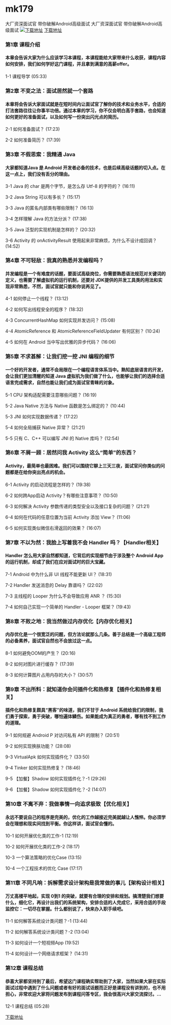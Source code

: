 # mk179
大厂资深面试官 带你破解Android高级面试
大厂资深面试官 带你破解Android高级面试
[![下载地址](https://img.mukewang.com/szimg/5fce05f8093371ea05400304.jpg "下载地址")](https://51xueit.vip "下载地址")
[下载地址](https://51xueit.vip "下载地址")
### 第1章 课程介绍 

#### 本章会告诉大家为什么应该学习本课程，本课程能给大家带来什么收获，课程内容如何安排，我们如何学好这门课程，并且拿到满意的高薪offer。
1-1 课程导学 (05:33)


### 第2章 不变之法：面试居然就一个套路

#### 本章将会告诉大家面试就是在短时间内让面试官了解你的技术和业务水平，合适的打法套路往往让你事半功倍。通过本章的学习，你不仅会明白高手套路，也会知道如何更好的准备面试，以及如何写一份突出闪光点的简历。
2-1 如何准备面试？ (17:23)

2-2 如何准备简历？ (17:39)


### 第3章 不假思索：我精通 Java

#### 大家都知道Java 是 Android 开发者必备的技术，也是后续高级话题的切入点。在这一点上，我们没有丢分的理由。
3-1 Java 的 char 是两个字节，是怎么存 Utf-8 的字符的？ (16:11)

3-2 Java String 可以有多长？ (15:17)

3-3 Java 的匿名内部类有哪些限制？ (16:13)

3-4 怎样理解 Java 的方法分派？ (17:38)

3-5 Java 泛型的实现机制是怎样的？ (20:32)

3-6 Activity 的 onActivityResult 使用起来非常麻烦，为什么不设计成回调？ (14:52)


### 第4章 不可轻敌：我真的熟悉并发编程吗？

#### 并发编程是一个有难度的话题，要面试高级岗位，你需要熟悉语法规范对关键词的定义，也需要了解虚拟机的运行机制，还要对 JDK提供的并发工具类的用法和实现非常熟悉，不然，面试官就只能和你说再见了。
4-1 如何停止一个线程？ (13:12)

4-2 如何写出线程安全的程序？ (18:32)

4-3 ConcurrentHashMap 如何实现并发访问？ (15:08)

4-4 AtomicReference 和 AtomicReferenceFieldUpdater 有何区别？ (10:24)

4-5 如何在 Android 当中写出优雅的异步代码？ (16:06)


### 第5章 不求甚解：让我们挖一挖 JNI 编程的细节

#### 一个好的开发者，通常不会局限在一个编程语言体系当中。熟知底层语言的开发，会让我们更加清醒的知道 Java 虚拟机为我们做了什么，也能够让我们的选择合适语言完成需求，自然也能让我们成为面试官青睐的对象。
5-1 CPU 架构适配需要注意哪些问题？ (16:19)

5-2 Java Native 方法与 Native 函数是怎么绑定的？ (10:44)

5-3 JNI 如何实现数据传递？ (17:22)

5-4 如何全局捕获 Native 异常？ (21:21)

5-5 只有 C、C++ 可以编写 JNI 的 Native 库吗？ (12:54)


### 第6章 不屑一顾：居然问我 Activity 这么“简单”的东西？

#### Activity，最简单也最困难。我们可以围绕它聊上三天三夜，面试官问你类似的问题都是在给你突出亮点的机会。
6-1 Activity 的启动流程是怎样的？ (19:38)

6-2 如何跨App启动 Activity？有哪些注意事项？ (10:50)

6-3 如何解决 Activity 参数传递的类型安全以及接口复杂的问题？ (21:21)

6-4 如何在代码的任意位置为当前 Activity 添加 View？ (11:06)

6-5 如何实现类似微信右滑返回的效果？ (16:07)


### 第7章 不以为然：我脸上写着我不会 Handler 吗？【Handler相关】

#### Handler 怎么用大家自然都知道，它背后的实现细节由于涉及整个 Android App 的运行机制，却成了我们在应对面试时的巨大宝藏。
7-1 Android 中为什么非 UI 线程不能更新 UI？ (18:31)

7-2 Handler 发送消息的 Delay 靠谱吗？ (22:02)

7-3 主线程的 Looper 为什么不会导致应用 ANR ？ (15:30)

7-4 如何自己实现一个简单的 Handler - Looper 框架？ (19:43)


### 第8章 不败之地：我当然做过内存优化【内存优化相关】 

#### 内存优化是一个很宽泛的问题，但方法论就那么几条。善于总结是一个高级工程师的必备素养，面试官自然也不会放过这一点。
8-1 如何避免OOM的产生？ (20:16)

8-2 如何对图片进行缓存？ (17:39)

8-3 如何计算图片占用内存的大小？ (30:57)


### 第9章 不出所料：就知道你会问插件化和热修复【插件化和热修复相关】 

#### 插件化和热修复颇具“黑客”的味道，我们不甘于 Android 系统给我们的限制，我们勇于探索，勇于突破，哪怕遍体鳞伤。如果能成为真正的勇者，哪有找不到工作的道理。
9-1 如何规避 Android P 对访问私有 API 的限制？ (20:51)

9-2 如何实现换肤功能？ (28:08)

9-3 VirtualApk 如何实现插件化？ (33:50)

9-4 Tinker 如何实现热修复？ (18:46)

9-5 【加餐】Shadow 如何实现插件化？-1 (29:26)

9-6 【加餐】Shadow 如何实现插件化？-2 (14:07)


### 第10章 不离不弃：我做事情一向追求极致【优化相关】

#### 永远不要说自己的程序是完美的，优化的工作越接近完美就越让人憔悴。你必须学会在理想和现实间找到平衡。你这样讲，面试官会懂的。
10-1 如何开展优化类的工作-1 (12:19)

10-2 如何开展优化类的工作-2 (18:17)

10-3 一个算法策略的优化Case (13:15)

10-4 一个工程技术的优化 Case (17:17)


### 第11章 不同凡响：拆解需求设计架构是我常做的事儿【架构设计相关】

#### 万丈高楼平地起，实现 0到1 的突破，就要有合理的安排和规划。搞清楚我们想要什么，细化它，再设计出我们的系统架构，安排合适的人完成它，采用合适的手段监控它：一切尽在掌握。什么都别说了，快来办入职手续吧。
11-1 如何解答系统设计类问题？-1 (13:44)

11-2 如何解答系统设计类问题？-2 (13:04)

11-3 如何设计一个短视频App (19:52)

11-4 如何设计一个网络请求框架？ (14:31)


### 第12章 课程总结

#### 恭喜大家都坚持到了最后，希望这门课程确实帮助到了大家，当然如果大家在实际面试过程中遇到了什么问题或者有好的面试话题而正好是课程没有讲到的，也不用担心，非常欢迎大家将问题发布到课程问答专区，我会很高兴大家交流探讨。...
12-1 课程总结 (05:28)


[下载地址](https://51xueit.vip "下载地址")
